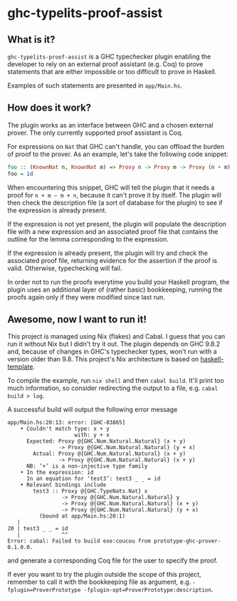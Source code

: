 # ghc-typelits-proof-assist

## What is it?

`ghc-typelits-proof-assist` is a GHC typechecker plugin enabling the developer
to rely on an external proof assistant (e.g. Coq) to prove statements that are
either impossible or too difficult to prove in Haskell.

Examples of such statements are presented in `app/Main.hs`.

## How does it work?

The plugin works as an interface between GHC and a chosen external prover. The
only currently supported proof assistant is Coq.

For expressions on `Nat` that GHC can't handle, you can offload the burden of
proof to the prover. As an example, let's take the following code snippet:

```haskell
foo :: (KnownNat n, KnownNat m) => Proxy n -> Proxy m -> Proxy (n + m) -> Proxy (m + n)
foo = id
```

When encountering this snippet, GHC will tell the plugin that it needs a proof
for `n + m ~ m + n`, because it can't prove it by itself. The plugin will then
check the description file (a sort of database for the plugin) to see if the
expression is already present.

If the expression is not yet present, the plugin will populate the description
file with a new expression and an associated proof file that contains the
outline for the lemma corresponding to the expression.

If the expression is already present, the plugin will try and check the
associated proof file, returning evidence for the assertion if the proof is
valid. Otherwise, typechecking will fail.

In order not to run the proofs everytime you build your Haskell program, the
plugin uses an additional layer of (rather basic) bookkeeping, running the
proofs again only if they were modified since last run.

## Awesome, now I want to run it!

This project is managed using Nix (flakes) and Cabal. I guess that you can
run it without Nix but I didn't try it out. The plugin depends on GHC 9.8.2
and, because of changes in GHC's typechecker types, won't run with a version
older than 9.8. This project's Nix architecture is based on [haskell-template](https://github.com/srid/haskell-template).

To compile the example, run `nix shell` and then `cabal build`. It'll print
too much information, so consider redirecting the output to a file, e.g. `cabal
build > log`.

A successful build will output the following error message
```
app/Main.hs:20:13: error: [GHC-83865]
    • Couldn't match type: x + y
                     with: y + x
      Expected: Proxy @{GHC.Num.Natural.Natural} (x + y)
                -> Proxy @{GHC.Num.Natural.Natural} (y + x)
        Actual: Proxy @{GHC.Num.Natural.Natural} (x + y)
                -> Proxy @{GHC.Num.Natural.Natural} (x + y)
      NB: ‘+’ is a non-injective type family
    • In the expression: id
      In an equation for ‘test3’: test3 _ _ = id
    • Relevant bindings include
        test3 :: Proxy @{GHC.TypeNats.Nat} x
                 -> Proxy @{GHC.Num.Natural.Natural} y
                 -> Proxy @{GHC.Num.Natural.Natural} (x + y)
                 -> Proxy @{GHC.Num.Natural.Natural} (y + x)
          (bound at app/Main.hs:20:1)
   |
20 | test3 _ _ = id
   |             ^^
Error: cabal: Failed to build exe:coucou from prototype-ghc-prover-0.1.0.0.
```
and generate a corresponding Coq file for the user to specify the proof.

If ever you want to try the plugin outside the scope of this project, remember
to call it with the bookkeeping file as argument, e.g. `-fplugin=ProverPrototype
-fplugin-opt=ProverPrototype:description`.
